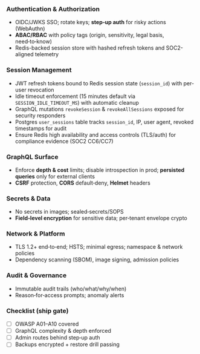 ### Authentication & Authorization

* OIDC/JWKS SSO; rotate keys; **step‑up auth** for risky actions (WebAuthn)
* **ABAC/RBAC** with policy tags (origin, sensitivity, legal basis, need‑to‑know)
* Redis-backed session store with hashed refresh tokens and SOC2-aligned telemetry

### Session Management

* JWT refresh tokens bound to Redis session state (`session_id`) with per-user revocation
* Idle timeout enforcement (15 minutes default via `SESSION_IDLE_TIMEOUT_MS`) with automatic cleanup
* GraphQL mutations `revokeSession` & `revokeAllSessions` exposed for security responders
* Postgres `user_sessions` table tracks `session_id`, IP, user agent, revoked timestamps for audit
* Ensure Redis high availability and access controls (TLS/auth) for compliance evidence (SOC2 CC6/CC7)

### GraphQL Surface

* Enforce **depth & cost** limits; disable introspection in prod; **persisted queries** only for external clients
* **CSRF** protection, **CORS** default‑deny, **Helmet** headers

### Secrets & Data

* No secrets in images; sealed‑secrets/SOPS
* **Field‑level encryption** for sensitive data; per‑tenant envelope crypto

### Network & Platform

* TLS 1.2+ end‑to‑end; HSTS; minimal egress; namespace & network policies
* Dependency scanning (SBOM), image signing, admission policies

### Audit & Governance

* Immutable audit trails (who/what/why/when)
* Reason‑for‑access prompts; anomaly alerts

### Checklist (ship gate)

* [ ] OWASP A01–A10 covered
* [ ] GraphQL complexity & depth enforced
* [ ] Admin routes behind step‑up auth
* [ ] Backups encrypted + restore drill passing
